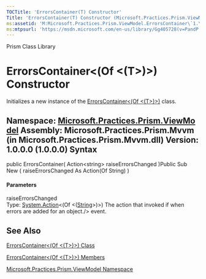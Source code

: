 ```yaml
---
TOCTitle: 'ErrorsContainer(T) Constructor'
Title: 'ErrorsContainer(T) Constructor (Microsoft.Practices.Prism.ViewModel)'
ms:assetid: 'M:Microsoft.Practices.Prism.ViewModel.ErrorsContainer\`1.\#ctor(System.Action{System.String})'
ms:mtpsurl: 'https://msdn.microsoft.com/en-us/library/Gg405728(v=PandP.50)'
---
```


Prism Class Library

ErrorsContainer&lt;(Of &lt;(T&gt;)&gt;) Constructor
===================================================

Initializes a new instance of the [ErrorsContainer&lt;(Of &lt;(T&gt;)&gt;)](https://msdn.microsoft.com/t:microsoft.practices.prism.viewmodel.errorscontainer%601) class.

**Namespace:** [Microsoft.Practices.Prism.ViewModel](https://msdn.microsoft.com/n:microsoft.practices.prism.viewmodel)
**Assembly:** Microsoft.Practices.Prism.Mvvm (in Microsoft.Practices.Prism.Mvvm.dll) Version: 1.0.0.0 (1.0.0.0)
Syntax
------

<span id="syntaxToggle"></span>public ErrorsContainer( Action&lt;string&gt; raiseErrorsChanged )Public Sub New ( raiseErrorsChanged As Action(Of String) )
#### Parameters

raiseErrorsChanged  
Type: [System.Action](http://msdn2.microsoft.com/en-us/library/018hxwa8)&lt;(Of &lt;([String](http://msdn2.microsoft.com/en-us/library/s1wwdcbf)&gt;)&gt;)
The action that invoked if when errors are added for an object./&gt; event.

See Also
--------

<span id="seeAlsoToggle"></span>
[ErrorsContainer&lt;(Of &lt;(T&gt;)&gt;) Class](https://msdn.microsoft.com/t:microsoft.practices.prism.viewmodel.errorscontainer%601)

[ErrorsContainer&lt;(Of &lt;(T&gt;)&gt;) Members](https://msdn.microsoft.com/allmembers.t:microsoft.practices.prism.viewmodel.errorscontainer%601)

[Microsoft.Practices.Prism.ViewModel Namespace](https://msdn.microsoft.com/n:microsoft.practices.prism.viewmodel)
